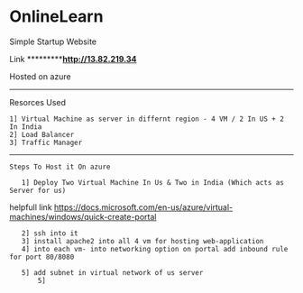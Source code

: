 # OnlineLearn
Simple Startup Website


Link *************************************http://13.82.219.34****************************



Hosted on azure 
*****************************************************************************************

Resorces Used 

    1] Virtual Machine as server in differnt region - 4 VM / 2 In US + 2 In India
    2] Load Balancer 
    3] Traffic Manager

******************************************************************************************

    Steps To Host it On azure
        
       1] Deploy Two Virtual Machine In Us & Two in India (Which acts as Server for us)
   helpfull link https://docs.microsoft.com/en-us/azure/virtual-machines/windows/quick-create-portal 
    
       2] ssh into it
       3] install apache2 into all 4 vm for hosting web-application
       4] into each vm- into networking option on portal add inbound rule for port 80/8080
         
       5] add subnet in virtual network of us server
           5]
